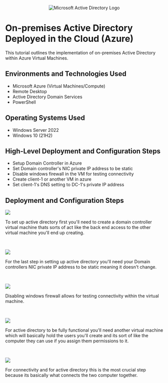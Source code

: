 <p align="center">
<img src="https://i.imgur.com/pU5A58S.png" alt="Microsoft Active Directory Logo"/>
</p>

<h1>On-premises Active Directory Deployed in the Cloud (Azure)</h1>
This tutorial outlines the implementation of on-premises Active Directory within Azure Virtual Machines.<br />


<h2>Environments and Technologies Used</h2>

- Microsoft Azure (Virtual Machines/Compute)
- Remote Desktop
- Active Directory Domain Services
- PowerShell

<h2>Operating Systems Used </h2>

- Windows Server 2022
- Windows 10 (21H2)

<h2>High-Level Deployment and Configuration Steps</h2>

- Setup Domain Controller in Azure
- Set Domain controller's NIC private IP address to be static
- Disable windows firewall in the VM for testing connectivity
- Create client-1 or another VM in azure
- Set client-1's DNS setting to DC-1's private IP address

<h2>Deployment and Configuration Steps</h2>

<p>
<img src="https://i.imgur.com/B7wwr2O.png">
</p>
<p>
To set up active directory first you'll need to create a domain controller virtual machine thats sorts of act like the back end access to the other virtual machine you'll end up creating.
</p>
<br />

<p>
<img src="https://i.imgur.com/Z1GaDME.png">
</p>
<p>
For the last step in setting up active directory you'll need your Domain controllers NIC private IP address to be static meaning it doesn't change.
</p>
<br />

<p>
<img src="https://i.imgur.com/jWHzAjr.png">
</p>
<p>
Disabling windows firewall allows for testing connectivity within the virtual machine.
</p>
<br />

<p>
<img src="https://i.imgur.com/1Bcztb3.png">
</p>
<p>
For active directory to be fully functional you'll need another virtual machine which will basically hold the users you'll create and its sort of like the computer they can use if you assign them permissions to it.
</p>
<br />

<p>
<img src="https://i.imgur.com/Y7etExm.png">
</p>
<p>
For connectivity and for active directory this is the most crucial step because its basically what connects the two computer together.
</p>
<br />
